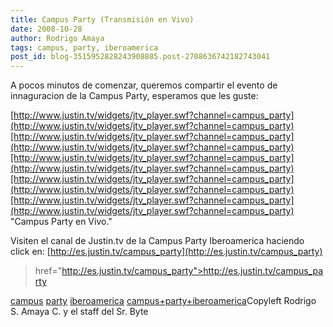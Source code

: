 ```yaml
---
title: Campus Party (Transmisión en Vivo)
date: 2008-10-28
author: Rodrigo Amaya
tags: campus, party, iberoamerica
post_id: blog-3515952828243908885.post-2708636742182743041
---
```


A pocos minutos de comenzar, queremos compartir el evento de innaguracion
      de la Campus Party, esperamos que les guste:

[http://www.justin.tv/widgets/jtv_player.swf?channel=campus_party](http://www.justin.tv/widgets/jtv_player.swf?channel=campus_party)[http://www.justin.tv/widgets/jtv_player.swf?channel=campus_party](http://www.justin.tv/widgets/jtv_player.swf?channel=campus_party)[http://www.justin.tv/widgets/jtv_player.swf?channel=campus_party](http://www.justin.tv/widgets/jtv_player.swf?channel=campus_party)[http://www.justin.tv/widgets/jtv_player.swf?channel=campus_party](http://www.justin.tv/widgets/jtv_player.swf?channel=campus_party)[http://www.justin.tv/widgets/jtv_player.swf?channel=campus_party](http://www.justin.tv/widgets/jtv_player.swf?channel=campus_party)
"Campus Party
      en Vivo."

Visiten el canal de
      Justin.tv de la Campus Party Iberoamerica haciendo click en:
[http://es.justin.tv/campus_party](http://es.justin.tv/campus_party)
>  href="http://es.justin.tv/campus_party">http://es.justin.tv/campus_party

[campus](http://www.blogalaxia.com/tags/campus) [party](http://www.blogalaxia.com/tags/party) [iberoamerica](http://www.blogalaxia.com/tags/iberoamerica) [campus+party+iberoamerica](http://www.blogalaxia.com/tags/campus+party+iberoamerica)Copyleft Rodrigo S. Amaya C. y el staff del Sr.
      Byte